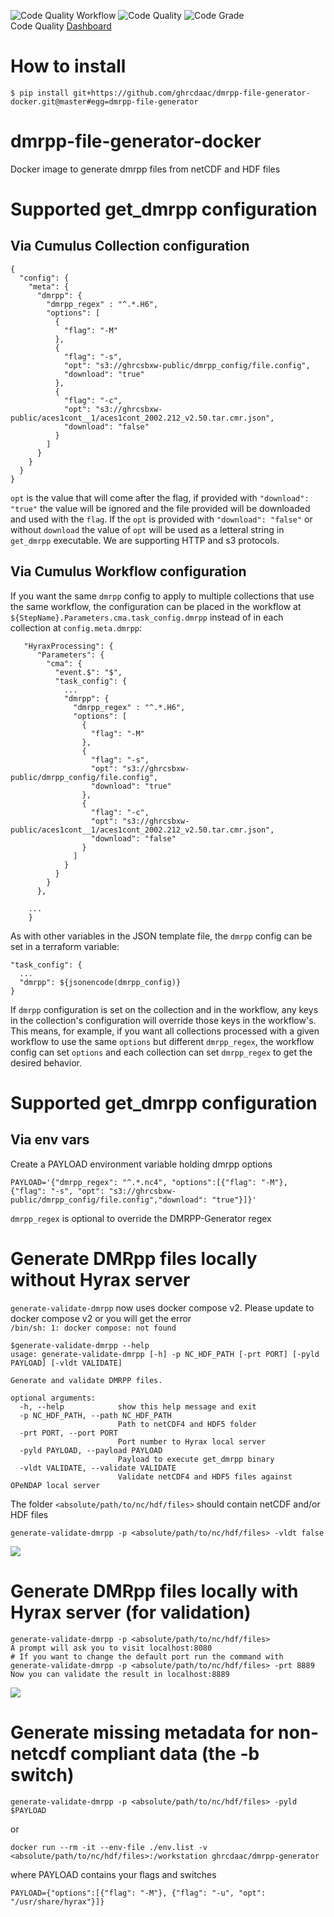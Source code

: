 ![Code Quality Workflow](https://github.com/ghrcdaac/dmrpp-file-generator-docker/actions/workflows/code-quality.yml/badge.svg?branch=master)
![Code Quality](https://api.codiga.io/project/33592/score/svg)
![Code Grade](https://api.codiga.io/project/33592/status/svg) <br>
Code Quality [Dashboard](https://app.codiga.io/project/33592/dashboard)


# How to install
```
$ pip install git+https://github.com/ghrcdaac/dmrpp-file-generator-docker.git@master#egg=dmrpp-file-generator
```

# dmrpp-file-generator-docker
Docker image to generate dmrpp files from netCDF and HDF files
# Supported get_dmrpp configuration

## Via Cumulus Collection configuration
```code
{
  "config": {
    "meta": {
      "dmrpp": {
        "dmrpp_regex" : "^.*.H6",
        "options": [
          {
            "flag": "-M"
          },
          {
            "flag": "-s",
            "opt": "s3://ghrcsbxw-public/dmrpp_config/file.config",
            "download": "true"
          },
          {
            "flag": "-c",
            "opt": "s3://ghrcsbxw-public/aces1cont__1/aces1cont_2002.212_v2.50.tar.cmr.json",
            "download": "false"
          }
        ]
      }
    }
  }
}
```

`opt` is the value that will come after the flag, if provided with `"download": "true"` the value will be ignored and the file provided will be downloaded and used with the `flag`.
If the `opt` is provided with `"download": "false"` or without `download` the value of `opt` will be used as a letteral string in `get_dmrpp` executable.
We are supporting HTTP and s3 protocols.

## Via Cumulus Workflow configuration

If you want the same `dmrpp` config to apply to multiple collections that use
the same workflow, the configuration can be placed in the workflow at
`${StepName}.Parameters.cma.task_config.dmrpp` instead of in each collection at
`config.meta.dmrpp`:

```
   "HyraxProcessing": {
      "Parameters": {
        "cma": {
          "event.$": "$",
          "task_config": {
            ...
            "dmrpp": {
              "dmrpp_regex" : "^.*.H6",
              "options": [
                {
                  "flag": "-M"
                },
                {
                  "flag": "-s",
                  "opt": "s3://ghrcsbxw-public/dmrpp_config/file.config",
                  "download": "true"
                },
                {
                  "flag": "-c",
                  "opt": "s3://ghrcsbxw-public/aces1cont__1/aces1cont_2002.212_v2.50.tar.cmr.json",
                  "download": "false"
                }
              ]
            }
          }
        }
      },

    ...
    }
```

As with other variables in the JSON template file, the `dmrpp` config can be set in a terraform variable:

```
"task_config": {
  ...
  "dmrpp": ${jsonencode(dmrpp_config)}
}
```

If `dmrpp` configuration is set on the collection and in the workflow, any keys
in the collection's configuration will override those keys in the
workflow's. This means, for example, if you want all collections processed with
a given workflow to use the same `options` but different `dmrpp_regex`, the
workflow config can set `options` and each collection can set `dmrpp_regex` to
get the desired behavior.

# Supported get_dmrpp configuration
## Via env vars
Create a PAYLOAD environment variable holding dmrpp options
```
PAYLOAD='{"dmrpp_regex": "^.*.nc4", "options":[{"flag": "-M"}, {"flag": "-s", "opt": "s3://ghrcsbxw-public/dmrpp_config/file.config","download": "true"}]}'
```
`dmrpp_regex` is optional to override the DMRPP-Generator regex
# Generate DMRpp files locally without Hyrax server
`generate-validate-dmrpp` now uses docker compose v2.  Please update to  
docker compose v2 or you will get the error  
`/bin/sh: 1: docker compose: not found`
```
$generate-validate-dmrpp --help
usage: generate-validate-dmrpp [-h] -p NC_HDF_PATH [-prt PORT] [-pyld PAYLOAD] [-vldt VALIDATE]

Generate and validate DMRPP files.

optional arguments:
  -h, --help            show this help message and exit
  -p NC_HDF_PATH, --path NC_HDF_PATH
                        Path to netCDF4 and HDF5 folder
  -prt PORT, --port PORT
                        Port number to Hyrax local server
  -pyld PAYLOAD, --payload PAYLOAD
                        Payload to execute get_dmrpp binary
  -vldt VALIDATE, --validate VALIDATE
                        Validate netCDF4 and HDF5 files against OPeNDAP local server

```

The folder `<absolute/path/to/nc/hdf/files>` should contain netCDF and/or HDF files
```code
generate-validate-dmrpp -p <absolute/path/to/nc/hdf/files> -vldt false
```
<a href="https://asciinema.org/a/p6xzJQguUni26FIbjCxm8giWw" target="_blank"><img src="https://asciinema.org/a/p6xzJQguUni26FIbjCxm8giWw.svg" /></a>
# Generate DMRpp files locally with Hyrax server (for validation)

```code
generate-validate-dmrpp -p <absolute/path/to/nc/hdf/files>
A prompt will ask you to visit localhost:8080
# If you want to change the default port run the command with
generate-validate-dmrpp -p <absolute/path/to/nc/hdf/files> -prt 8889
Now you can validate the result in localhost:8889
```

<a href="https://asciinema.org/a/1NbdKMckp3ONLAuD1zbDkCFIw" target="_blank"><img src="https://asciinema.org/a/1NbdKMckp3ONLAuD1zbDkCFIw.svg" /></a>

# Generate missing metadata for non-netcdf compliant data (the -b switch)
```code
generate-validate-dmrpp -p <absolute/path/to/nc/hdf/files> -pyld $PAYLOAD
```
or
```code
docker run --rm -it --env-file ./env.list -v <absolute/path/to/nc/hdf/files>:/workstation ghrcdaac/dmrpp-generator
```
where PAYLOAD contains your flags and switches
```code
PAYLOAD={"options":[{"flag": "-M"}, {"flag": "-u", "opt": "/usr/share/hyrax"}]}
```
